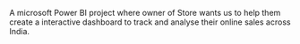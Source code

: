 A microsoft Power BI project where owner of Store wants us to help them create a interactive dashboard to track and analyse their online sales across India.
